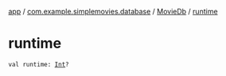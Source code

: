 [app](../../index.md) / [com.example.simplemovies.database](../index.md) / [MovieDb](index.md) / [runtime](./runtime.md)

# runtime

`val runtime: `[`Int`](https://kotlinlang.org/api/latest/jvm/stdlib/kotlin/-int/index.html)`?`